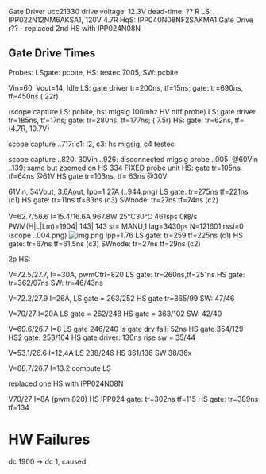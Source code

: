 Gate Driver ucc21330
drive voltage: 12.3V
dead-time: ?? R
LS: IPP022N12NM6AKSA1, 120V 4.7R
HqS: IPP040N08NF2SAKMA1 Gate Drive r??
    - replaced 2nd HS with IPP024N08N

## Gate Drive Times

Probes: LSgate: pcbite, HS: testec 7005, SW: pcbite

Vin=60, Vout=14, Idle
LS: gate driver tr=200ns, tf=15ns; gate: tr=690ns, tf=450ns ( 22r)

(scope capture LS: pcbite, hs: migsig 100mhz HV diff probe)
LS: gate driver tr=185ns, tf=17ns; gate: tr=280ns, tf=177ns; ( 7.5r)
HS: gate: tr=62ns, tf= (4.7R, 10.7V)

scope capture ..717: c1: l2, c3: hs migsig, c4 testec

scope capture ..820: 30Vin
..926: disconnected migsig probe
..005: @60Vin
..139: same but zoomed on HS
334 FIXED probe unit
HS: gate tr=105ns, tf=64ns @61V
HS gate tr=103ns, tf= 63ns @30V

61Vin, 54Vout, 3.6Aout, Ipp=1.27A (..944.png)
LS gate: tr=275ns tf=221ns  (c1)
HS gate: tr=11ns tf=83ns    (c3)
SWnode: tr=27ns tf=74ns     (c2)

V=62.7/56.6 I=15.4/16.6A 967.8W 25℃30℃ 461sps 0㎅/s PWM(H|L|Lm)=1904| 143| 143 st= MANU,1 lag=3430㎲ N=121601 rssi=0
(scope ..004.png) ![img.png](img.webp)
Ipp=1.76
LS gate: tr=259 tf=225ns  (c1)
HS gate: tr=67ns tf=61.5ns    (c3)
SWnode: tr=27ns tf=29ns     (c2)

2p HS:

V=72.5/27.7, I=~30A, pwmCtrl=820
LS gate: tr=260ns,tf=251ns
HS gate: tr=362/97ns
SW: tr=46/43ns

V=72.2/27.9 I=26A,
LS gate = 263/252
HS gate tr=365/99
SW: 47/46

V=70/27 I=20A
LS gate = 262/248
HS gate = 363/102
SW: 42/40

V=69.6/26.7  I=8
LS gate 246/240 
ls gate drv fall: 52ns
HS gate 354/129 HS2 gate: 253/104 
HS gate driver: 130ns rise
sw = 35/44

V=53.1/26.6  I=12,4A
LS 238/246
HS 361/136
SW 38/36x

V=68.7/26.7 I=13.2
compute LS


replaced one HS with IPP024N08N

V70/27 I=8A (pwm 820)
    HS IPP024 gate: tr=302ns tf=115
    HS  gate: tr=389ns tf=134



# HW Failures
dc 1900 -> dc 1, caused
